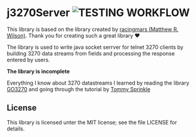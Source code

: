 j3270Server ![TESTING WORKFLOW](https://github.com/HealPoint/j3270Server/actions/workflows/maven.yml/badge.svg)
==============
This library is based on the library created by [racingmars (Matthew R. Wilson)](https://github.com/racingmars/).
Thank you for creating such a great library ❤️

The library is used to write java socket serrver for telnet 3270 clients by building 3270 data streams from fields and processing the response entered by users.

**The library is incomplete**

Everything I know about 3270 datastreams I learned by reading the library [GO3270](https://github.com/racingmars/go3270) and going 
through the tutorial by [Tommy Sprinkle]( http://www.tommysprinkle.com/mvs/P3270/)

License
--------
This library is licensed unter the MIT license; see the file LICENSE for details.
